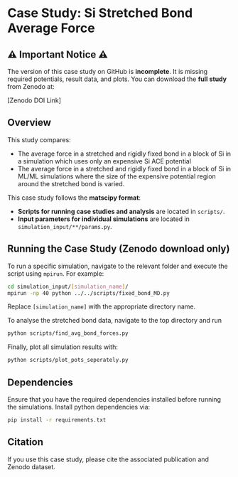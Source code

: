 # Case Study: Si Stretched Bond Average Force

## ⚠️ Important Notice ⚠️
The version of this case study on GitHub is **incomplete**. It is missing required potentials, result data, and plots. You can download the **full study** from Zenodo at:

[Zenodo DOI Link]

## Overview
This study compares:
-  The average force in a stretched and rigidly fixed bond in a block of Si in a simulation which uses only an expensive Si ACE potential
-  The average force in a stretched and rigidly fixed bond in a block of Si in ML/ML simulations where the size of the expensive potential region around the stretched bond is varied.

This case study follows the **matscipy format**:
- **Scripts for running case studies and analysis** are located in `scripts/`.
- **Input parameters for individual simulations** are located in `simulation_input/**/params.py`.

## Running the Case Study (**Zenodo download only**)
To run a specific simulation, navigate to the relevant folder and execute the script using `mpirun`. For example:

```bash
cd simulation_input/[simulation_name]/
mpirun -np 40 python ../../scripts/fixed_bond_MD.py
```

Replace `[simulation_name]` with the appropriate directory name.

To analyse the stretched bond data, navigate to the top directory and run
```bash
python scripts/find_avg_bond_forces.py
```
Finally, plot all simulation results with:
```bash
python scripts/plot_pots_seperately.py
```

## Dependencies
Ensure that you have the required dependencies installed before running the simulations. Install python dependencies via:

```bash
pip install -r requirements.txt
```

## Citation
If you use this case study, please cite the associated publication and Zenodo dataset.
